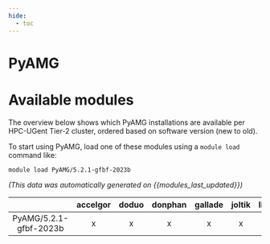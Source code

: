 ```yaml
---
hide:
  - toc
---
```


PyAMG
=====

# Available modules


The overview below shows which PyAMG installations are available per HPC-UGent Tier-2 cluster, ordered based on software version (new to old).

To start using PyAMG, load one of these modules using a `module load` command like:

```shell
module load PyAMG/5.2.1-gfbf-2023b
```

*(This data was automatically generated on {{modules_last_updated}})*

| |accelgor|doduo|donphan|gallade|joltik|litleo|shinx|
| :---: | :---: | :---: | :---: | :---: | :---: | :---: | :---: |
|PyAMG/5.2.1-gfbf-2023b|x|x|x|x|x|x|x|
